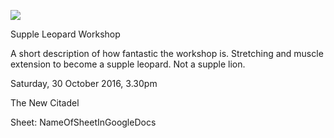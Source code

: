 ![](images/yoga-origin.jpeg) 

Supple Leopard Workshop

A short description of how fantastic the workshop is. Stretching and muscle extension to become a supple leopard. Not a supple lion.

Saturday, 30 October 2016, 3.30pm

The New Citadel

Sheet: NameOfSheetInGoogleDocs

